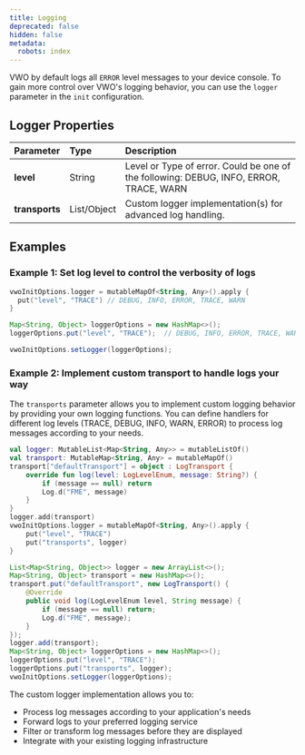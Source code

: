 ```yaml
---
title: Logging
deprecated: false
hidden: false
metadata:
  robots: index
---
```

VWO by default logs all `ERROR` level messages to your device console. To gain more control over VWO's logging behavior, you can use the `logger` parameter in the `init` configuration.

## Logger Properties

| Parameter      | Type        | Description                                                                            |
| :------------- | :---------- | :------------------------------------------------------------------------------------- |
| **level**      | String      | Level or Type of error. Could be one of the following: DEBUG, INFO, ERROR, TRACE, WARN |
| **transports** | List/Object | Custom logger implementation(s) for advanced log handling.                             |

## Examples

### Example 1: Set log level to control the verbosity of logs

```kotlin
vwoInitOptions.logger = mutableMapOf<String, Any>().apply {
  put("level", "TRACE") // DEBUG, INFO, ERROR, TRACE, WARN
}
```

```java
Map<String, Object> loggerOptions = new HashMap<>();
loggerOptions.put("level", "TRACE");  // DEBUG, INFO, ERROR, TRACE, WARN

vwoInitOptions.setLogger(loggerOptions);
```

### Example 2: Implement custom transport to handle logs your way

The `transports` parameter allows you to implement custom logging behavior by providing your own logging functions. You can define handlers for different log levels (TRACE, DEBUG, INFO, WARN, ERROR) to process log messages according to your needs.

```kotlin
val logger: MutableList<Map<String, Any>> = mutableListOf()
val transport: MutableMap<String, Any> = mutableMapOf()
transport["defaultTransport"] = object : LogTransport {
    override fun log(level: LogLevelEnum, message: String?) {
        if (message == null) return
        Log.d("FME", message)
    }
}
logger.add(transport)
vwoInitOptions.logger = mutableMapOf<String, Any>().apply {
    put("level", "TRACE")
    put("transports", logger)
}
```

```java
List<Map<String, Object>> logger = new ArrayList<>();
Map<String, Object> transport = new HashMap<>();
transport.put("defaultTransport", new LogTransport() {
    @Override
    public void log(LogLevelEnum level, String message) {
        if (message == null) return;
        Log.d("FME", message);
    }
});
logger.add(transport);
Map<String, Object> loggerOptions = new HashMap<>();
loggerOptions.put("level", "TRACE");
loggerOptions.put("transports", logger);
vwoInitOptions.setLogger(loggerOptions);
```

The custom logger implementation allows you to:

* Process log messages according to your application's needs
* Forward logs to your preferred logging service
* Filter or transform log messages before they are displayed
* Integrate with your existing logging infrastructure